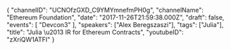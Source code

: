 {
    "channelID": "UCNOfzGXD_C9YMYmnefmPH0g",
    "channelName": "Ethereum Foundation",
    "date": "2017-11-26T21:59:38.000Z",
    "draft": false,
    "events": [
        "Devcon3"
    ],
    "speakers": ["Alex Beregszaszi"],
    "tags": ["Julia"],
    "title": "Julia \u2013 IR for Ethereum Contracts",
    "youtubeID": "zXriQW1ATFI"
}
